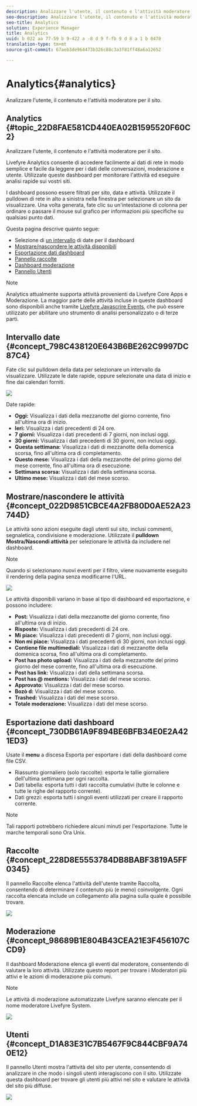 ```yaml
---
description: Analizzare l'utente, il contenuto e l'attività moderatore per il sito.
seo-description: Analizzare l'utente, il contenuto e l'attività moderatore per il sito.
seo-title: Analytics
solution: Experience Manager
title: Analytics
uuid: b 022 aa 77-59 b 9-422 a -8 d 9 f-fb 9 d 8 a 1 b 0478
translation-type: tm+mt
source-git-commit: 67aeb3de964473b326c88c3a3f81ff48a6a12652

---
```



# Analytics{#analytics}

Analizzare l&#39;utente, il contenuto e l&#39;attività moderatore per il sito.

## Analytics {#topic_22D8FAE581CD440EA02B1595520F60C2}

Analizzare l&#39;utente, il contenuto e l&#39;attività moderatore per il sito.

Livefyre Analytics consente di accedere facilmente ai dati di rete in modo semplice e facile da leggere per i dati delle conversazioni, moderazione e utente. Utilizzate queste dashboard per monitorare l&#39;attività ed eseguire analisi rapide sui vostri siti.

I dashboard possono essere filtrati per sito, data e attività. Utilizzate il pulldown di rete in alto a sinistra nella finestra per selezionare un sito da visualizzare. Una volta generata, fate clic su un&#39;intestazione di colonna per ordinare o passare il mouse sul grafico per informazioni più specifiche su qualsiasi punto dati.

Questa pagina descrive quanto segue:

* Selezione di [un intervallo](https://answers.livefyre.com/livefyre-studio-version-1/studio/analytics/#DateRange) di date per il dashboard
* [Mostrare/nascondere le attività disponibili](https://answers.livefyre.com/livefyre-studio-version-1/studio/analytics/#ShowHideActivities)
* [Esportazione dati dashboard](https://answers.livefyre.com/livefyre-studio-version-1/studio/analytics/#ExportDashboardData)
* [Pannello raccolte](https://answers.livefyre.com/livefyre-studio-version-1/studio/analytics/#CollectionsDashboard)
* [Dashboard moderazione](https://answers.livefyre.com/livefyre-studio-version-1/studio/analytics/#ModerationDashboard)
* [Pannello Utenti](https://answers.livefyre.com/livefyre-studio-version-1/studio/analytics/#UsersDashboard)

>[!NOTE]
>
>Analytics attualmente supporta attività provenienti da Livefyre Core Apps e Moderazione. La maggior parte delle attività incluse in queste dashboard sono disponibili anche tramite [Livefyre Javascrire Events](https://answers.livefyre.com/developers/reference/app-customizations/javascript-events/), che può essere utilizzato per abilitare uno strumento di analisi personalizzato o di terze parti.

## Intervallo date {#concept_798C438120E643B6BE262C9997DC87C4}

Fate clic sul pulldown della data per selezionare un intervallo da visualizzare. Utilizzate le date rapide, oppure selezionate una data di inizio e fine dai calendari forniti.

![](assets/analytics-date-range.png)

Date rapide:

* **Oggi:** Visualizza i dati della mezzanotte del giorno corrente, fino all&#39;ultima ora di inizio.
* **Ieri:** Visualizza i dati precedenti di 24 ore.
* **7 giorni:** Visualizza i dati precedenti di 7 giorni, non inclusi oggi.
* **30 giorni:** Visualizza i dati precedenti di 30 giorni, non inclusi oggi.
* **Questa settimana:** Visualizza i dati di mezzanotte della domenica scorsa, fino all&#39;ultima ora di completamento.
* **Questo mese:** Visualizza i dati della mezzanotte del primo giorno del mese corrente, fino all&#39;ultima ora di esecuzione.
* **Settimana scorsa:** Visualizza i dati della settimana scorsa.
* **Ultimo mese:** Visualizza i dati del mese scorso.

## Mostrare/nascondere le attività {#concept_022D9851CBCE4A2FB80D0AE52A23744D}

Le attività sono azioni eseguite dagli utenti sul sito, inclusi commenti, segnaletica, condivisione e moderazione. Utilizzate il **pulldown Mostra/Nascondi attività** per selezionare le attività da includere nel dashboard.

>[!NOTE]
>
>Quando si selezionano nuovi eventi per il filtro, viene nuovamente eseguito il rendering della pagina senza modificarne l&#39;URL.

![](assets/analytics-show-hide-activities.png)

Le attività disponibili variano in base al tipo di dashboard ed esportazione, e possono includere:

* **Post:** Visualizza i dati della mezzanotte del giorno corrente, fino all&#39;ultima ora di inizio.
* **Risposte:** Visualizza i dati precedenti di 24 ore.
* **Mi piace:** Visualizza i dati precedenti di 7 giorni, non inclusi oggi.
* **Non mi piace:** Visualizza i dati precedenti di 30 giorni, non inclusi oggi.
* **Contiene file multimediali:** Visualizza i dati di mezzanotte della domenica scorsa, fino all&#39;ultima ora di completamento.
* **Post has photo upload:** Visualizza i dati della mezzanotte del primo giorno del mese corrente, fino all&#39;ultima ora di esecuzione.
* **Post has link:** Visualizza i dati della settimana scorsa.
* **Post has @ mentions:** Visualizza i dati del mese scorso.
* **Approvato:** Visualizza i dati del mese scorso.
* **Bozò d:** Visualizza i dati del mese scorso.
* **Trashed:** Visualizza i dati del mese scorso.
* **Totale moderazione:** Visualizza i dati del mese scorso.

## Esportazione dati dashboard {#concept_730DB61A9F894BE6BFB34E0E2A421ED3}

Usate il **menu** a discesa Esporta per esportare i dati della dashboard come file CSV.

* Riassunto giornaliero (solo raccolte): esporta le tallie giornaliere dell&#39;ultima settimana per ogni raccolta.
* Dati tabella: esporta tutti i dati raccolta cumulativi (tutte le colonne e tutte le righe del rapporto corrente).
* Dati grezzi: esporta tutti i singoli eventi utilizzati per creare il rapporto corrente.

>[!NOTE]
>
>Tali rapporti potrebbero richiedere alcuni minuti per l&#39;esportazione. Tutte le marche temporali sono Ora Unix.

## Raccolte {#concept_228D8E5553784DB8BABF3819A5FF0345}

Il pannello Raccolte elenca l&#39;attività dell&#39;utente tramite Raccolta, consentendo di determinare il contenuto più (e meno) coinvolgente. Ogni raccolta elencata include un collegamento alla pagina sulla quale è possibile trovare.

![](assets/analytics-collections.png)

## Moderazione {#concept_98689B1E804B43CEA21E3F456107CCD9}

Il dashboard Moderazione elenca gli eventi dal moderatore, consentendo di valutare la loro attività. Utilizzate questo report per trovare i Moderatori più attivi e le azioni di moderazione più comuni.

>[!NOTE]
>
>Le attività di moderazione automatizzate Livefyre saranno elencate per il nome moderatore Livefyre System.

![](assets/analytics-moderation.png)

## Utenti {#concept_D1A83E31C7B5467F9C844CBF9A740E12}

Il pannello Utenti mostra l&#39;attività del sito per utente, consentendo di analizzare in che modo i singoli utenti interagiscono con il sito. Utilizzate questa dashboard per trovare gli utenti più attivi nel sito e valutare le attività del sito più diffuse.

![](assets/analytics-users.png)

